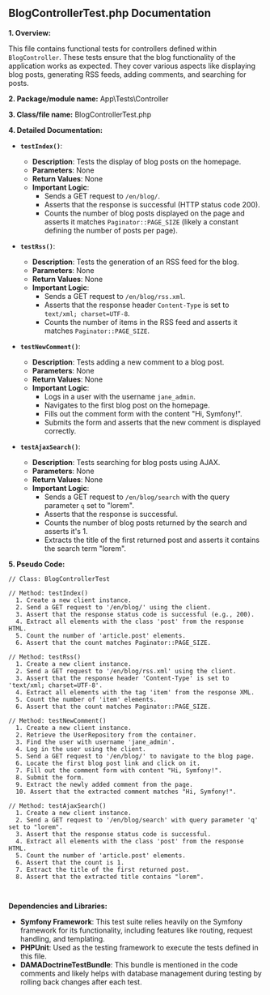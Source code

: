 ## BlogControllerTest.php Documentation

**1. Overview:**

This file contains functional tests for controllers defined within `BlogController`. These tests ensure that the blog functionality of the application works as expected. They cover various aspects like displaying blog posts, generating RSS feeds, adding comments, and searching for posts.

**2. Package/module name:** App\Tests\Controller

**3. Class/file name:** BlogControllerTest.php

**4. Detailed Documentation:**


* **`testIndex()`**:
    - **Description**: Tests the display of blog posts on the homepage. 
    - **Parameters**: None
    - **Return Values**: None
    - **Important Logic**:  
        - Sends a GET request to `/en/blog/`.
        - Asserts that the response is successful (HTTP status code 200).
        - Counts the number of blog posts displayed on the page and asserts it matches `Paginator::PAGE_SIZE` (likely a constant defining the number of posts per page).

* **`testRss()`**:
    - **Description**: Tests the generation of an RSS feed for the blog. 
    - **Parameters**: None
    - **Return Values**: None
    - **Important Logic**:  
        - Sends a GET request to `/en/blog/rss.xml`.
        - Asserts that the response header `Content-Type` is set to `text/xml; charset=UTF-8`.
        - Counts the number of items in the RSS feed and asserts it matches `Paginator::PAGE_SIZE`.

* **`testNewComment()`**:
    - **Description**: Tests adding a new comment to a blog post. 
    - **Parameters**: None
    - **Return Values**: None
    - **Important Logic**:  
        - Logs in a user with the username `jane_admin`.
        - Navigates to the first blog post on the homepage.
        - Fills out the comment form with the content "Hi, Symfony!".
        - Submits the form and asserts that the new comment is displayed correctly.

* **`testAjaxSearch()`**:
    - **Description**: Tests searching for blog posts using AJAX. 
    - **Parameters**: None
    - **Return Values**: None
    - **Important Logic**:  
        - Sends a GET request to `/en/blog/search` with the query parameter `q` set to "lorem".
        - Asserts that the response is successful.
        - Counts the number of blog posts returned by the search and asserts it's 1.
        - Extracts the title of the first returned post and asserts it contains the search term "lorem".

**5. Pseudo Code:**



```
// Class: BlogControllerTest

// Method: testIndex()
  1. Create a new client instance.
  2. Send a GET request to '/en/blog/' using the client.
  3. Assert that the response status code is successful (e.g., 200).
  4. Extract all elements with the class 'post' from the response HTML.
  5. Count the number of 'article.post' elements.
  6. Assert that the count matches Paginator::PAGE_SIZE.

// Method: testRss()
  1. Create a new client instance.
  2. Send a GET request to '/en/blog/rss.xml' using the client.
  3. Assert that the response header 'Content-Type' is set to 'text/xml; charset=UTF-8'.
  4. Extract all elements with the tag 'item' from the response XML.
  5. Count the number of 'item' elements.
  6. Assert that the count matches Paginator::PAGE_SIZE.

// Method: testNewComment()
  1. Create a new client instance.
  2. Retrieve the UserRepository from the container.
  3. Find the user with username 'jane_admin'.
  4. Log in the user using the client.
  5. Send a GET request to '/en/blog/' to navigate to the blog page.
  6. Locate the first blog post link and click on it.
  7. Fill out the comment form with content "Hi, Symfony!".
  8. Submit the form.
  9. Extract the newly added comment from the page.
  10. Assert that the extracted comment matches "Hi, Symfony!".

// Method: testAjaxSearch()
  1. Create a new client instance.
  2. Send a GET request to '/en/blog/search' with query parameter 'q' set to "lorem".
  3. Assert that the response status code is successful.
  4. Extract all elements with the class 'post' from the response HTML.
  5. Count the number of 'article.post' elements.
  6. Assert that the count is 1.
  7. Extract the title of the first returned post.
  8. Assert that the extracted title contains "lorem".



```

**Dependencies and Libraries:**


* **Symfony Framework**: This test suite relies heavily on the Symfony framework for its functionality, including features like routing, request handling, and templating. 
* **PHPUnit**: Used as the testing framework to execute the tests defined in this file.
* **DAMADoctrineTestBundle**:  This bundle is mentioned in the code comments and likely helps with database management during testing by rolling back changes after each test.



